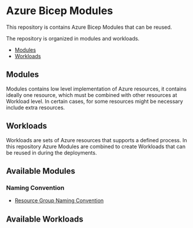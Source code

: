 # Azure Bicep Modules

This repository is contains Azure Bicep Modules that can be reused.

The repository is organized in modules and workloads.

  - [Modules](#modules)
  - [Workloads](#workloads)

## Modules
Modules contains low level implementation of Azure resources, it contains ideally one resource, which must be combined with other resources at Workload level. In certain cases, for some resources might be necessary include extra resources.

## Workloads

Workloads are sets of Azure resources that supports a defined process. In this repository Azure Modules are combined to create Workloads that can be reused in during the deployments.

## Available Modules

### Naming Convention
- [Resource Group Naming Convention](src\iac\az-modules\az-naming-convention\namingconventionresourcegroup\readme.md)

## Available Workloads

